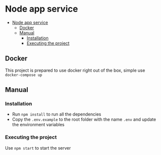 # Node app service

- [Node app service](#node-app-service)
  - [Docker](#docker)
  - [Manual](#manual)
    - [Installation](#installation)
    - [Executing the project](#executing-the-project)

## Docker

This project is prepared to use docker right out of the box, simple use ``docker-compose up``

## Manual

### Installation

- Run ``npm install`` to run all the dependencies
- Copy the ``.env.example`` to the root folder with the name ``.env`` and update the environment variables

### Executing the project

Use ``npm start`` to start the server
